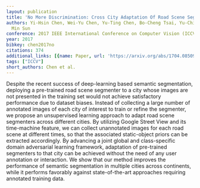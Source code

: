 ```yaml
---
layout: publication
title: 'No More Discrimination: Cross City Adaptation Of Road Scene Segmenters'
authors: Yi-Hsin Chen, Wei-Yu Chen, Yu-Ting Chen, Bo-Cheng Tsai, Yu-Chiang Frank Wang,
  Min Sun
conference: 2017 IEEE International Conference on Computer Vision (ICCV)
year: 2017
bibkey: chen2017no
citations: 374
additional_links: [{name: Paper, url: 'https://arxiv.org/abs/1704.08509'}]
tags: ["ICCV"]
short_authors: Chen et al.
---
```

Despite the recent success of deep-learning based semantic segmentation,
deploying a pre-trained road scene segmenter to a city whose images are not
presented in the training set would not achieve satisfactory performance due to
dataset biases. Instead of collecting a large number of annotated images of
each city of interest to train or refine the segmenter, we propose an
unsupervised learning approach to adapt road scene segmenters across different
cities. By utilizing Google Street View and its time-machine feature, we can
collect unannotated images for each road scene at different times, so that the
associated static-object priors can be extracted accordingly. By advancing a
joint global and class-specific domain adversarial learning framework,
adaptation of pre-trained segmenters to that city can be achieved without the
need of any user annotation or interaction. We show that our method improves
the performance of semantic segmentation in multiple cities across continents,
while it performs favorably against state-of-the-art approaches requiring
annotated training data.